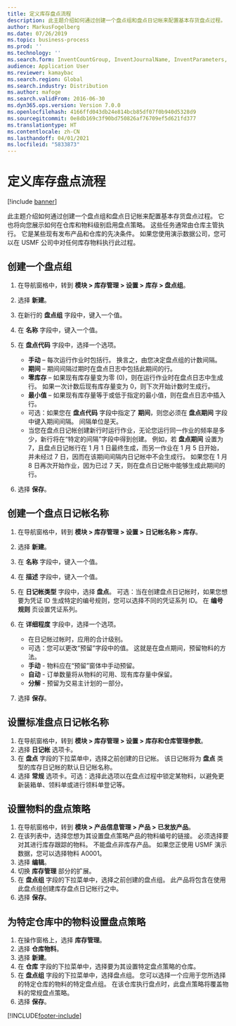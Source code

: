 ```yaml
---
title: 定义库存盘点流程
description: 此主题介绍如何通过创建一个盘点组和盘点日记帐来配置基本存货盘点过程。
author: MarkusFogelberg
ms.date: 07/26/2019
ms.topic: business-process
ms.prod: ''
ms.technology: ''
ms.search.form: InventCountGroup, InventJournalName, InventParameters, EcoResProductDetailsExtended, InventItemLocation, InventLocationIdLookup
audience: Application User
ms.reviewer: kamaybac
ms.search.region: Global
ms.search.industry: Distribution
ms.author: mafoge
ms.search.validFrom: 2016-06-30
ms.dyn365.ops.version: Version 7.0.0
ms.openlocfilehash: 4166ffd043db24e814bcb85df07f0b940d5328d9
ms.sourcegitcommit: 0e8db169c3f90bd750826af76709ef5d621fd377
ms.translationtype: HT
ms.contentlocale: zh-CN
ms.lasthandoff: 04/01/2021
ms.locfileid: "5833873"
---
```

# <a name="define-inventory-counting-processes"></a>定义库存盘点流程

[!include [banner](../../includes/banner.md)]

此主题介绍如何通过创建一个盘点组和盘点日记帐来配置基本存货盘点过程。 它也将向您展示如何在仓库和物料级别启用盘点策略。 这些任务通常由仓库主管执行。 它是某些现有发布产品和仓库的先决条件。 如果您使用演示数据公司，您可以在 USMF 公司中对任何库存物料执行此过程。


## <a name="create-a-counting-group"></a>创建一个盘点组
1. 在导航窗格中，转到 **模块 > 库存管理 > 设置 > 库存 > 盘点组**。
2. 选择 **新建**。
3. 在新行的 **盘点组** 字段中，键入一个值。
4. 在 **名称** 字段中，键入一个值。
5. 在 **盘点代码** 字段中，选择一个选项。

    - **手动** – 每次运行作业时包括行。 换言之，由您决定盘点组的计数间隔。  
    - **期间** – 期间间隔过期时在盘点日志中包括此期间的行。  
    - **零库存** – 如果现有库存量变为零 (0)，则在运行作业时在盘点日志中生成行。 如果一次计数后现有库存量变为 0，则下次开始计数时生成行。  
    - **最小值** – 如果现有库存量等于或低于指定的最小值，则在盘点日志中插入行。  
    - 可选：如果您在 **盘点代码** 字段中指定了 **期间**，则您必须在 **盘点期间** 字段中键入期间间隔。 间隔单位是天。  
    - 当您在盘点日记帐创建新行时运行作业，无论您运行同一作业的频率是多少，新行将在“特定的间隔”字段中得到创建。 例如，若 **盘点期间** 设置为 7，且盘点日记帐行在 1 月 1 日最终生成，而另一作业在 1 月 5 日开始，并未经过 7 日，因而在该期间间隔内日记帐中不会生成行。 如果您在 1 月 8 日再次开始作业，因为已过 7 天，则在盘点日记帐中能够生成此期间的行。  

6. 选择 **保存**。

## <a name="create-a-counting-journal-name"></a>创建一个盘点日记帐名称
1. 在导航窗格中，转到 **模块 > 库存管理 > 设置 > 日记帐名称 > 库存**。
2. 选择 **新建**。
3. 在 **名称** 字段中，键入一个值。
4. 在 **描述** 字段中，键入一个值。
5. 在 **日记帐类型** 字段中，选择 **盘点**。 可选：当在创建盘点日记帐时，如果您想要为凭证 ID 生成特定的编号规则，您可以选择不同的凭证系列 ID。 在 **编号规则** 页设置凭证系列。  
6. 在 **详细程度** 字段中，选择一个选项。  

    - 在日记帐过帐时，应用的合计级别。  
    - 可选：您可以更改“预留”字段中的值。 这就是在盘点期间，预留物料的方法。   
    - **手动** - 物料应在“预留”窗体中手动预留。  
    - **自动** - 订单数量将从物料的可用、现有库存量中保留。   
    - **分解** - 预留为交易主计划的一部分。  

7. 选择 **保存**。

## <a name="set-standard-counting-journal-name"></a>设置标准盘点日记帐名称
1. 在导航窗格中，转到 **模块 > 库存管理 > 设置 > 库存和仓库管理参数**。
2. 选择 **日记帐** 选项卡。
3. 在 **盘点** 字段的下拉菜单中，选择之前创建的日记帐。 该日记帐将为 **盘点** 类型的库存日记帐的默认日记帐名称。  
4. 选择 **常规** 选项卡。可选：选择此选项以在盘点过程中锁定某物料，以避免更新装箱单、领料单或进行领料单登记等。  

## <a name="set-the-counting-policy-for-an-item"></a>设置物料的盘点策略
1. 在导航窗格中，转到 **模块 > 产品信息管理 > 产品 > 已发放产品**。
2. 在该列表中，选择您想为其设置盘点策略产品的物料编号的链接。 必须选择要对其进行库存跟踪的物料。 不能盘点非库存产品。 如果您正使用 USMF 演示数据，您可以选择物料 A0001。  
3. 选择 **编辑**。
4. 切换 **库存管理** 部分的扩展。
5. 在 **盘点组** 字段的下拉菜单中，选择之前创建的盘点组。 此产品将包含在使用此盘点组创建库存盘点日记帐行之中。  
6. 选择 **保存**。

## <a name="set-the-counting-policy-for-an-item-in-a-specific-warehouse"></a>为特定仓库中的物料设置盘点策略
1. 在操作窗格上，选择 **库存管理**。
2. 选择 **仓库物料**。
3. 选择 **新建**。
4. 在 **仓库** 字段的下拉菜单中，选择要为其设置特定盘点策略的仓库。
5. 在 **盘点组** 字段的下拉菜单中，选择盘点组。 您可以选择一个应用于您所选择的特定仓库的物料的特定盘点组。 在该仓库执行盘点时，此盘点策略将覆盖物料的常规盘点策略。  
6. 选择 **保存**。



[!INCLUDE[footer-include](../../../includes/footer-banner.md)]